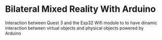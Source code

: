 # Bilateral Mixed Reality With Arduino
 Interaction between Quest 3 and the Esp32 Wifi module to to have dinamic interaction between virtual objects and physical objects powered by Arduino
